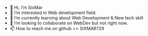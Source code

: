 - 👋 Hi, I’m SixMar
- 👀 I’m interested in Web development field.
- 🌱 I’m currently learning about Web Development & New tech skill 
- 💞️ I’m looking to collaborate on WebDev but not right now.
- 📫 How to reach me on github >> SIXMAR729

<!---
SIXMAR729/SIXMAR729 is a ✨ special ✨ repository because its `README.md` (this file) appears on your GitHub profile.
You can click the Preview link to take a look at your changes.
--->
